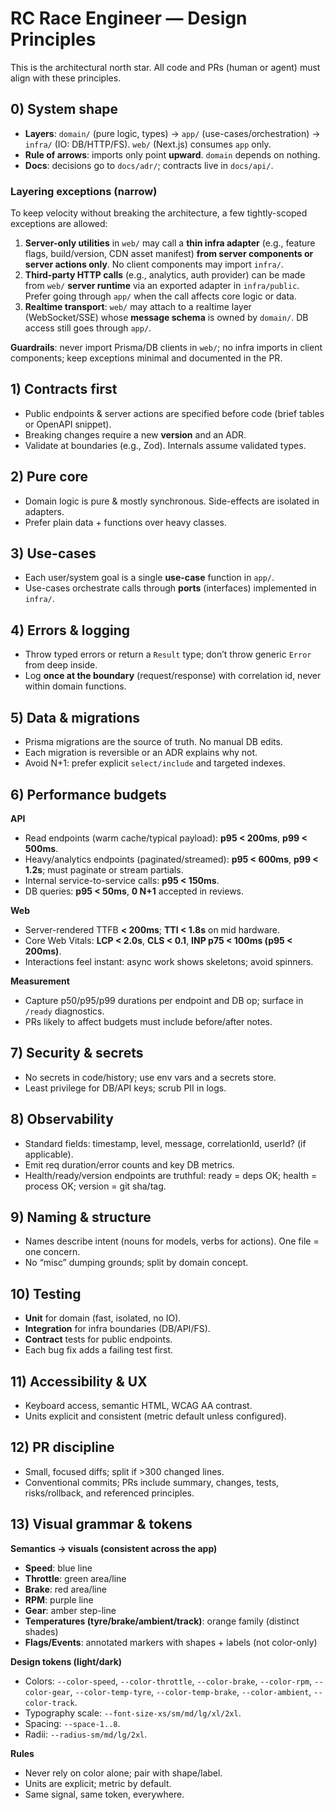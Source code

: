 # RC Race Engineer — Design Principles

This is the architectural north star. All code and PRs (human or agent) must align with these principles.

## 0) System shape
- **Layers**: `domain/` (pure logic, types) → `app/` (use-cases/orchestration) → `infra/` (IO: DB/HTTP/FS). `web/` (Next.js) consumes `app` only.
- **Rule of arrows**: imports only point **upward**. `domain` depends on nothing.
- **Docs**: decisions go to `docs/adr/`; contracts live in `docs/api/`.

### Layering exceptions (narrow)
To keep velocity without breaking the architecture, a few tightly-scoped exceptions are allowed:
1) **Server-only utilities** in `web/` may call a **thin infra adapter** (e.g., feature flags, build/version, CDN asset manifest) **from server components or server actions only**. No client components may import `infra/`.
2) **Third-party HTTP calls** (e.g., analytics, auth provider) can be made from `web/` **server runtime** via an exported adapter in `infra/public`. Prefer going through `app/` when the call affects core logic or data.
3) **Realtime transport**: `web/` may attach to a realtime layer (WebSocket/SSE) whose **message schema** is owned by `domain/`. DB access still goes through `app/`.

**Guardrails**: never import Prisma/DB clients in `web/`; no infra imports in client components; keep exceptions minimal and documented in the PR.

## 1) Contracts first
- Public endpoints & server actions are specified before code (brief tables or OpenAPI snippet).
- Breaking changes require a new **version** and an ADR.
- Validate at boundaries (e.g., Zod). Internals assume validated types.

## 2) Pure core
- Domain logic is pure & mostly synchronous. Side-effects are isolated in adapters.
- Prefer plain data + functions over heavy classes.

## 3) Use-cases
- Each user/system goal is a single **use-case** function in `app/`.
- Use-cases orchestrate calls through **ports** (interfaces) implemented in `infra/`.

## 4) Errors & logging
- Throw typed errors or return a `Result` type; don’t throw generic `Error` from deep inside.
- Log **once at the boundary** (request/response) with correlation id, never within domain functions.

## 5) Data & migrations
- Prisma migrations are the source of truth. No manual DB edits.
- Each migration is reversible or an ADR explains why not.
- Avoid N+1: prefer explicit `select/include` and targeted indexes.

## 6) Performance budgets
**API**
- Read endpoints (warm cache/typical payload): **p95 < 200ms**, **p99 < 500ms**.
- Heavy/analytics endpoints (paginated/streamed): **p95 < 600ms**, **p99 < 1.2s**; must paginate or stream partials.
- Internal service-to-service calls: **p95 < 150ms**.
- DB queries: **p95 < 50ms**, **0 N+1** accepted in reviews.

**Web**
- Server-rendered TTFB **< 200ms**; **TTI < 1.8s** on mid hardware.
- Core Web Vitals: **LCP < 2.0s**, **CLS < 0.1**, **INP p75 < 100ms (p95 < 200ms)**.
- Interactions feel instant: async work shows skeletons; avoid spinners.

**Measurement**
- Capture p50/p95/p99 durations per endpoint and DB op; surface in `/ready` diagnostics.
- PRs likely to affect budgets must include before/after notes.

## 7) Security & secrets
- No secrets in code/history; use env vars and a secrets store.
- Least privilege for DB/API keys; scrub PII in logs.

## 8) Observability
- Standard fields: timestamp, level, message, correlationId, userId? (if applicable).
- Emit req duration/error counts and key DB metrics.
- Health/ready/version endpoints are truthful: ready = deps OK; health = process OK; version = git sha/tag.

## 9) Naming & structure
- Names describe intent (nouns for models, verbs for actions). One file = one concern.
- No “misc” dumping grounds; split by domain concept.

## 10) Testing
- **Unit** for domain (fast, isolated, no IO).
- **Integration** for infra boundaries (DB/API/FS).
- **Contract** tests for public endpoints.
- Each bug fix adds a failing test first.

## 11) Accessibility & UX
- Keyboard access, semantic HTML, WCAG AA contrast.
- Units explicit and consistent (metric default unless configured).

## 12) PR discipline
- Small, focused diffs; split if >300 changed lines.
- Conventional commits; PRs include summary, changes, tests, risks/rollback, and referenced principles.

## 13) Visual grammar & tokens
**Semantics → visuals (consistent across the app)**
- **Speed**: blue line
- **Throttle**: green area/line
- **Brake**: red area/line
- **RPM**: purple line
- **Gear**: amber step-line
- **Temperatures (tyre/brake/ambient/track)**: orange family (distinct shades)
- **Flags/Events**: annotated markers with shapes + labels (not color-only)

**Design tokens (light/dark)**
- Colors: `--color-speed`, `--color-throttle`, `--color-brake`, `--color-rpm`, `--color-gear`, `--color-temp-tyre`, `--color-temp-brake`, `--color-ambient`, `--color-track`.
- Typography scale: `--font-size-xs/sm/md/lg/xl/2xl`.
- Spacing: `--space-1..8`.
- Radii: `--radius-sm/md/lg/2xl`.

**Rules**
- Never rely on color alone; pair with shape/label.
- Units are explicit; metric by default.
- Same signal, same token, everywhere.
